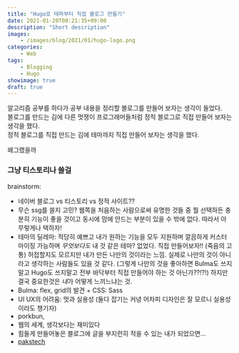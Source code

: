 ```yaml
---
title: "Hugo로 테마부터 직접 블로그 만들기"
date: 2021-01-20T00:21:35+09:00
description: "Short description"
images:
    - /images/blog/2021/01/hugo-logo.png
categories:
    - Web
tags:
    - Blogging
    - Hugo
showimage: true
draft: true
---
```


알고리즘 공부를 하다가 공부 내용을 정리할 블로그를 만들어 보자는 생각이 들었다.  
블로그를 만드는 김에 다른 멋쟁이 프로그래머들처럼 정적 블로그로 직접 만들어 보자는 생각을 했다.  
정적 블로그를 직접 만드는 김에 테마까지 직접 만들어 보자는 생각을 했다.

<!--more-->




왜그랬을까

### 그냥 티스토리나 쓸걸

brainstorm:
- 네이버 블로그 vs 티스토리 vs 정적 사이트??
- 무슨 ssg를 쓸지 고민? 웹쪽을 처음하는 사람으로써 유명한 것들 중 뭘 선택하든 충분히 기능이 좋을 것이고 동시에 맘에 안드는 부분이 있을 수 밖에 없다. 따라서 아무렇게나 택하자!
- 테마의 딜레마: 적당히 예쁘고 내가 원하는 기능을 모두 지원하며 깔끔하게 커스터마이징 가능하며 *무엇보다도* 내 것 같은 테마? 없었다. 직접 만들어보자!! (죽음의 고통) 허접할지도 모르지만 내가 만든 나만의 것이라는 느낌. 실제로 나만의 것이 아니라고 생각하는 사람들도 있을 것 같다. (그렇게 나만의 것을 좋아하면 Bulma도 쓰지말고 Hugo도 쓰지말고 전부 바닥부터 직접 만들어야 하는 것 아닌가??!?!) 하지만 결국 중요한것은 *내*가 어떻게 느끼느냐는 것.
- Bulma: flex, grid의 발견 + CSS: Sass
- UI UX의 어려움: 멋과 실용성 (둘다 잡기는 커녕 어차피 디자인은 잘 모르니 실용성이라도 챙기자)
- porkbun, 
- 웹의 세계, 생각보다는 재미있다
- 힘들게 만들어놓은 블로그에 글을 부지런히 적을 수 있는 내가 되었으면...
- [pakstech](https://pakstech.com/series/blog-with-hugo/)